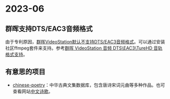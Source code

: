 # 2023-06

## 群晖支持DTS/EAC3音频格式

由于专利原因，[群晖VideoStation默认不支持DTS/EAC3音频格式](https://kb.synology.com/en-ph/DSM/tutorial/Why_can_t_I_play_videos_with_DTS_or_EAC3_audio_format_on_Video_Station)。可以通过安装社区ffmpeg套件来支持。参考[群晖 VideoStation 音频 DTS\EAC3\TureHD 音轨格式支持](https://zhuanlan.zhihu.com/p/363036624)。

## 有意思的项目

- [chinese-poetry](https://github.com/chinese-poetry/chinese-poetry)：中华古典文集数据库，包含唐诗宋词元曲等多种作品。也可查看网站[中文诗歌](https://shici.store/huajianji/)。
